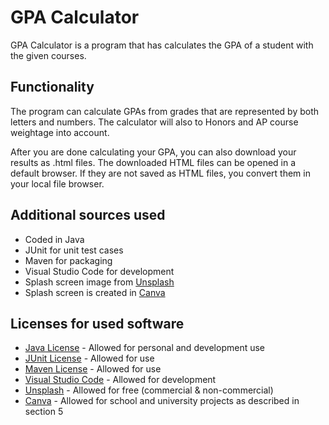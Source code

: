 # GPA Calculator

GPA Calculator is a program that has calculates the GPA of a student with the given courses.

## Functionality
The program can calculate GPAs from grades that are represented by both letters and numbers. The calculator will also to Honors and AP course weightage into account. 

After you are done calculating your GPA, you can also download your results as .html files. The downloaded HTML files can be opened in a default browser. If they are not saved as HTML files, you convert them in your local file browser.

## Additional sources used
- Coded in Java
- JUnit for unit test cases
- Maven for packaging
- Visual Studio Code for development
- Splash screen image from [Unsplash](
https://images.unsplash.com/photo-1530333821974-f9fcfd6718c8?q=80&w=1000&auto=format&fit=crop&ixlib=rb-4.0.3&ixid=M3wxMjA3fDB8MHxzZWFyY2h8OHx8YnVpbGRpbmclMjBwYXR0ZXJufGVufDB8fDB8fHww)
- Splash screen is created in [Canva](https://canva.com)

## Licenses for used software
- [Java License](https://www.oracle.com/downloads/licenses/javase-license1.html) - Allowed for personal and development use
- [JUnit License](https://junit.org/junit4/license.html) - Allowed for use
- [Maven License](https://maven.apache.org/ref/3.0/license.html) - Allowed for use
- [Visual Studio Code](https://code.visualstudio.com/license) - Allowed for development
- [Unsplash](https://unsplash.com/license) - Allowed for free (commercial & non-commercial)
- [Canva](https://www.canva.com/policies/content-license-agreement/) - Allowed for school and university projects as described in section 5
